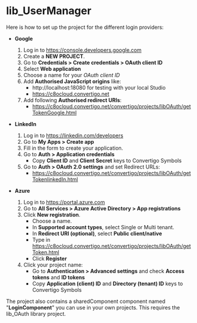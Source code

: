 
# lib_UserManager
Here is how to set up the project for the different login providers:

- **Google**
    1. Log in to https://console.developers.google.com
    2. Create a **NEW PROJECT**.
    3. Go to **Credentials > Create credentials > OAuth client ID**
    4. Select **Web application**
    5. Choose a name for your *OAuth client ID*
    6. Add **Authorised JavaScript origins** like:
        - http://localhost:18080 for testing with your local Studio
        - https://c8ocloud.convertigo.net
    7. Add following **Authorised redirect URIs**:
        - https://c8ocloud.convertigo.net/convertigo/projects/libOAuth/getTokenGoogle.html
        
- **LinkedIn**
    1. Log in to https://linkedin.com/developers
    2. Go to **My Apps > Create app**
    3. Fill in the form to create your application.
    4. Go to **Auth > Application credentials**
        - Copy **Client ID** and **Client Secret** keys to Convertigo Symbols
    5. Go to **Auth > OAuth 2.0 settings** and set Redirect URLs:
        - https://c8ocloud.convertigo.net/convertigo/projects/libOAuth/getTokenlinkedIn.html

- **Azure**
    1. Log in to https://portal.azure.com
    2. Go to **All Services > Azure Active Directory > App registrations**
    3. Click **New registration**.
        - Choose a name.
        - In **Supported account types**, select Single or Multi tenant.
        - In **Redirect URI (optional)**, select **Public client/native**
        - Type in https://c8ocloud.convertigo.net/convertigo/projects/libOAuth/getToken.html
        - Click **Register**
    4. Click your project name:
        - Go to **Authentication > Advanced settings** and check **Access tokens** and **ID tokens**
        - Copy **Application (client) ID** and **Directory (tenant) ID** keys to Convertigo Symbols

The project also contains a sharedComponent component named "**LoginComponent**" you can use in your own projects. This requires the lib_OAuth library project.
